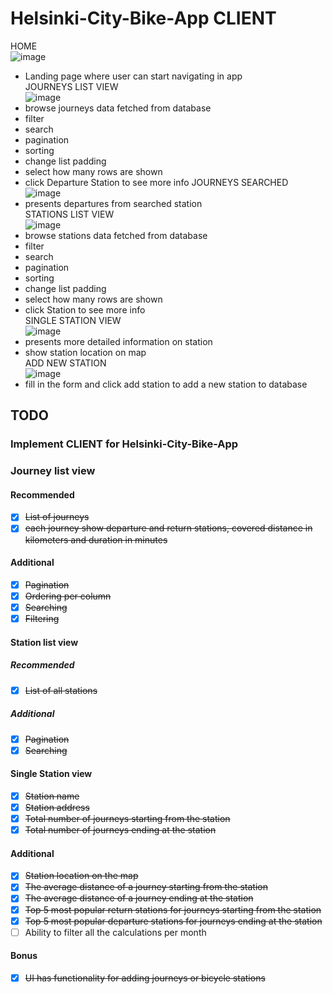 # Helsinki-City-Bike-App CLIENT

HOME
<br/>
![image](https://user-images.githubusercontent.com/90003389/236700223-216d708d-bc4c-49e7-9d91-4822ac8d88bf.png)
<br/>

- Landing page where user can start navigating in app
  <br/>
  JOURNEYS LIST VIEW
  <br/>
  ![image](https://user-images.githubusercontent.com/90003389/236700373-2327f3d8-9f00-480d-a2c5-9fe63f998a61.png)
- browse journeys data fetched from database
- filter
- search
- pagination
- sorting
- change list padding
- select how many rows are shown
- click Departure Station to see more info
  JOURNEYS SEARCHED
  <br/>
  ![image](https://user-images.githubusercontent.com/90003389/236700299-7b335fd1-9119-4464-a487-4d49481a5e0a.png)
  <br/>
- presents departures from searched station
  <br/>
  STATIONS LIST VIEW
  <br/>
  ![image](https://user-images.githubusercontent.com/90003389/236700407-3e0bae74-9f7a-493f-9ddd-ed6bbc0a4dff.png)
  <br/>
- browse stations data fetched from database
- filter
- search
- pagination
- sorting
- change list padding
- select how many rows are shown
- click Station to see more info
  <br/>
  SINGLE STATION VIEW
  <br/>
  ![image](https://user-images.githubusercontent.com/90003389/236700454-e24542fa-86f4-402b-aafa-bea869ff1d3c.png)
- presents more detailed information on station
- show station location on map
  <br/>
  ADD NEW STATION
  <br/>
  ![image](https://user-images.githubusercontent.com/90003389/236700271-92909621-174f-492e-af1e-084934abbae8.png)
- fill in the form and click add station to add a new station to database

## TODO

### Implement CLIENT for Helsinki-City-Bike-App

### Journey list view

#### Recommended

- [x] ~~List of journeys~~
- [x] ~~each journey show departure and return stations, covered distance in kilometers and duration in minutes~~

#### Additional

- [x] ~~Pagination~~
- [x] ~~Ordering per column~~
- [x] ~~Searching~~
- [x] ~~Filtering~~

#### Station list view

##### Recommended

- [x] ~~List of all stations~~

##### Additional

- [x] ~~Pagination~~
- [x] ~~Searching~~

#### Single Station view

- [x] ~~Station name~~
- [x] ~~Station address~~
- [x] ~~Total number of journeys starting from the station~~
- [x] ~~Total number of journeys ending at the station~~

#### Additional

- [x] ~~Station location on the map~~
- [x] ~~The average distance of a journey starting from the station~~
- [x] ~~The average distance of a journey ending at the station~~
- [x] ~~Top 5 most popular return stations for journeys starting from the station~~
- [x] ~~Top 5 most popular departure stations for journeys ending at the station~~
- [ ] Ability to filter all the calculations per month

#### Bonus

- [x] ~~UI has functionality for adding journeys or bicycle stations~~
